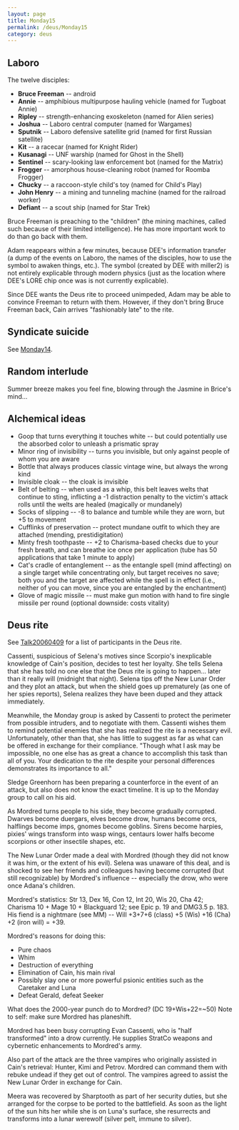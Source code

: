```yaml
---
layout: page
title: Monday15
permalink: /deus/Monday15
category: deus
---
```

## Laboro
The twelve disciples:
* __Bruce Freeman__ -- android
* __Annie__ -- amphibious multipurpose hauling vehicle (named for Tugboat Annie)
* __Ripley__ -- strength-enhancing exoskeleton (named for Alien series)
* __Joshua__ -- Laboro central computer (named for Wargames)
* __Sputnik__ -- Laboro defensive satellite grid (named for first Russian satellite)
* __Kit__ -- a racecar (named for Knight Rider)
* __Kusanagi__ -- UNF warship (named for Ghost in the Shell)
* __Sentinel__ -- scary-looking law enforcement bot (named for the Matrix)
* __Frogger__ -- amorphous house-cleaning robot (named for Roomba Frogger)
* __Chucky__ -- a raccoon-style child's toy (named for Child's Play)
* __John Henry__ -- a mining and tunneling machine (named for the railroad worker)
* __Defiant__ -- a scout ship (named for Star Trek)

Bruce Freeman is preaching to the &quot;children&quot; (the mining machines, called such because of their limited intelligence). He has more important work to do than go back with them.

Adam reappears within a few minutes, because DEE's information transfer (a dump of the events on Laboro, the names of the disciples, how to use the symbol to awaken things, etc.). The symbol (created by DEE with miller2) is not entirely explicable through modern physics (just as the location where DEE's LORE chip once was is not currently explicable).

Since DEE wants the Deus rite to proceed unimpeded, Adam may be able to convince Freeman to return with them. However, if they don't bring Bruce Freeman back, Cain arrives &quot;fashionably late&quot; to the rite.

## Syndicate suicide
See [Monday14](Monday14).

## Random interlude
Summer breeze makes you feel fine, blowing through the Jasmine in Brice's mind...

## Alchemical ideas
* Goop that turns everything it touches white -- but could potentially use the absorbed color to unleash a prismatic spray
* Minor ring of invisibility -- turns you invisible, but only against people of whom you are aware
* Bottle that always produces classic vintage wine, but always the wrong kind
* Invisible cloak -- the cloak is invisible
* Belt of belting -- when used as a whip, this belt leaves welts that continue to sting, inflicting a -1 distraction penalty to the victim's attack rolls until the welts are healed (magically or mundanely)
* Socks of slipping -- -8 to balance and tumble while they are worn, but +5 to movement
* Cufflinks of preservation -- protect mundane outfit to which they are attached (mending, prestidigitation)
* Minty fresh toothpaste -- +2 to Charisma-based checks due to your fresh breath, and can breathe ice once per application (tube has 50 applications that take 1 minute to apply)
* Cat's cradle of entanglement -- as the entangle spell (mind affecting) on a single target while concentrating only, but target receives no save; both you and the target are affected while the spell is in effect (i.e., neither of you can move, since you are entangled by the enchantment)
* Glove of magic missile -- must make gun motion with hand to fire single missile per round (optional downside: costs vitality)

## Deus rite
See [Talk20060409](Talk20060409) for a list of participants in the Deus rite.

Cassenti, suspicious of Selena's motives since Scorpio's inexplicable knowledge of Cain's position, decides to test her loyalty. She tells Selena that she has told no one else that the Deus rite is going to happen... later than it really will (midnight that night). Selena tips off the New Lunar Order and they plot an attack, but when the shield goes up prematurely (as one of her spies reports), Selena realizes they have been duped and they attack immediately.

Meanwhile, the Monday group is asked by Cassenti to protect the perimeter from possible intruders, and to negotiate with them. Cassenti wishes them to remind potential enemies that she has realized the rite is a necessary evil. Unfortunately, other than that, she has little to suggest as far as what can be offered in exchange for their compliance. &quot;Though what I ask may be impossible, no one else has as great a chance to accomplish this task than all of you. Your dedication to the rite despite your personal differences demonstrates its importance to all.&quot;

Sledge Greenhorn has been preparing a counterforce in the event of an attack, but also does not know the exact timeline. It is up to the Monday group to call on his aid.

As Mordred turns people to his side, they become gradually corrupted. Dwarves become duergars, elves become drow, humans become orcs, halflings become imps, gnomes become goblins. Sirens become harpies, pixies' wings transform into wasp wings, centaurs lower halfs become scorpions or other insectile shapes, etc.

The New Lunar Order made a deal with Mordred (though they did not know it was him, or the extent of his evil). Selena was unaware of this deal, and is shocked to see her friends and colleagues having become corrupted (but still recognizable) by Mordred's influence -- especially the drow, who were once Adana's children.

Mordred's statistics: Str 13, Dex 16, Con 12, Int 20, Wis 20, Cha 42; Charisma 10 + Mage 10 + Blackguard 12; see Epic p. 19 and DMG3.5 p. 183. His fiend is a nightmare (see MM) -- Will +3+7+6 (class) +5 (Wis) +16 (Cha) +2 (iron will) = +39.

Mordred's reasons for doing this:
* Pure chaos
* Whim
* Destruction of everything
* Elimination of Cain, his main rival
* Possibly slay one or more powerful psionic entities such as the Caretaker and Luna
* Defeat Gerald, defeat Seeker

What does the 2000-year punch do to Mordred? (DC 19+Wis+22=~50) Note to self: make sure Mordred has planeshift.

Mordred has been busy corrupting Evan Cassenti, who is &quot;half transformed&quot; into a drow currently. He supplies StratCo weapons and cybernetic enhancements to Mordred's army.

Also part of the attack are the three vampires who originally assisted in Cain's retrieval: Hunter, Kimi and Petrov. Mordred can command them with rebuke undead if they get out of control. The vampires agreed to assist the New Lunar Order in exchange for Cain.

Meera was recovered by Sharptooth as part of her security duties, but she arranged for the corpse to be ported to the battlefield. As soon as the light of the sun hits her while she is on Luna's surface, she resurrects and transforms into a lunar werewolf (silver pelt, immune to silver).

